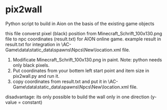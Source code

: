 # pix2wall
Python script to build in Aion on the basis of the existing game objects 

this file converst pixel (black) position from Minecraft_Schrift_100x130.png file to npc coordinates (result.txt) for AION online game.
example result in result.txt
<spot h="85" z="119.1266" y="1546.7086" x="1613.4429"/>
for integration in \AC-Game\data\static_data\spawns\Npcs\New\location.xml file.

1. Modificate Minecraft_Schrift_100x130.png in paint. Note: python needs only black pixels.
2. Put coordinates from your bottem left start point and item size in pix2wall.py and run it.
3. copy coordinates from result.txt and put it in \AC-Game\data\static_data\spawns\Npcs\New\location.xml file.

disadvantage: 
its only possible to build the wall only in one direction (y-value = constant) 
